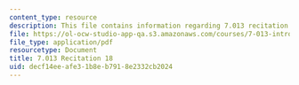 ```yaml
---
content_type: resource
description: This file contains information regarding 7.013 recitation 18.
file: https://ol-ocw-studio-app-qa.s3.amazonaws.com/courses/7-013-introductory-biology-spring-2013/decf14eeafe31b8eb7918e2332cb2024_MIT7_013S12_Recitation_18.pdf
file_type: application/pdf
resourcetype: Document
title: 7.013 Recitation 18
uid: decf14ee-afe3-1b8e-b791-8e2332cb2024
---
```

